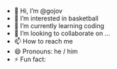 - 👋 Hi, I’m @gojov
- 👀 I’m interested in basketball
- 🌱 I’m currently learning coding
- 💞️ I’m looking to collaborate on ...
- 📫 How to reach me 
- 😄 Pronouns: he / him
- ⚡ Fun fact: 

<!---
gojov/gojov is a ✨ special ✨ repository because its `README.md` (this file) appears on your GitHub profile.
You can click the Preview link to take a look at your changes.
--->
